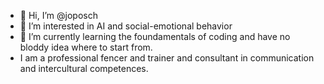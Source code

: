 - 👋 Hi, I’m @joposch
- 👀 I’m interested in AI and social-emotional behavior
- 🌱 I’m currently learning the foundamentals of coding and have no bloddy idea where to start from. 
- I am a professional fencer and trainer and consultant in communication and intercultural competences.

<!---
joposch/joposch is a ✨ special ✨ repository because its `README.md` (this file) appears on your GitHub profile.
You can click the Preview link to take a look at your changes.
--->
